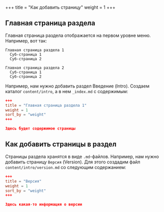 +++
title = "Как добавить страницу"
weight = 1
+++

## Главная страница раздела

Главная страница раздела отображается на первом уровне меню. Например, вот так:

```
Главная страница раздела 1  
  Суб-страница 1
  Суб-страница 2

Главная страница раздела 2
  Суб-страница 1
  Суб-страница 2
```

Например, нам нужно добавить раздел Введение (Intro). Создаем каталог `content/intro`, а в нем `_index.md` с содержимым:

```toml
+++
title = "Главная страница раздела 1"
weight = 1
sort_by = "weight"
+++

Здесь будет содержимое страницы
```

## Как добавить страницы в раздел

Страницы раздела хранятся в виде `.md`-файлов. Например, нам нужно добавить страницу `Версия` (Version). 
Для этого создадим файл `content/intro/version.md` со следующим содержанием:

```toml
+++
title = "Версия"
weight = 1
sort_by = "weight"
+++

Здесь какая-то информация о версии
```